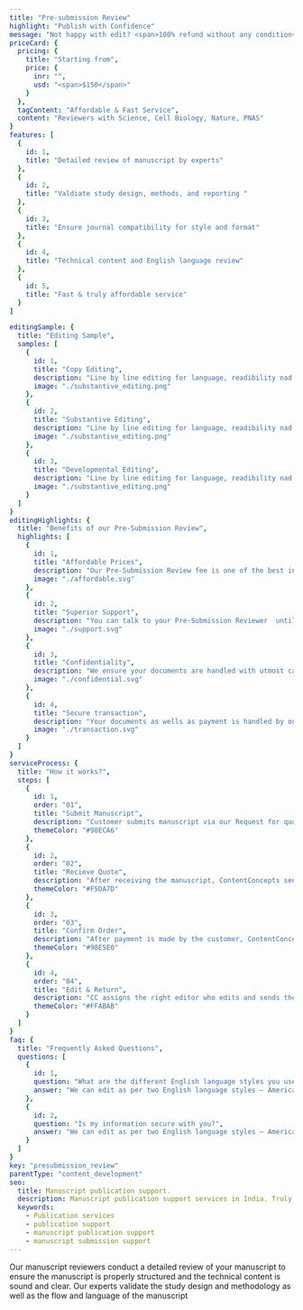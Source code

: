 ```yaml
---
title: "Pre-submission Review"
highlight: "Publish with Confidence"
message: "Not happy with edit? <span>100% refund without any condition</span>"
priceCard: {
  pricing: {
    title: "Starting from",
    price: {
      inr: "",
      usd: "<span>$150</span>"
    }
  },
  tagContent: "Affordable & Fast Service",
  content: "Reviewers with Science, Cell Biology, Nature, PNAS"
}
features: [
  {
    id: 1,
    title: "Detailed review of manuscript by experts"
  },
  {
    id: 2,
    title: "Valdiate study design, methods, and reporting "
  },
  {
    id: 3,
    title: "Ensure journal compatibility for style and format"
  },
  {
    id: 4,
    title: "Technical content and English language review"
  },
  {
    id: 5,
    title: "Fast & truly affordable service"
  }
]

editingSample: {
  title: "Editing Sample",
  samples: [
    {
      id: 1,
      title: "Copy Editing",
      description: "Line by line editing for language, readibility nad technical learning improvement",
      image: "./substantive_editing.png"
    },
    {
      id: 2,
      title: "Substantive Editing",
      description: "Line by line editing for language, readibility nad technical learning improvement",
      image: "./substantive_editing.png"
    },
    {
      id: 3,
      title: "Developmental Editing",
      description: "Line by line editing for language, readibility nad technical learning improvement",
      image: "./substantive_editing.png"
    }
  ]
}
editingHighlights: {
  title: "Benefits of our Pre-Submission Review",
  highlights: [
    {
      id: 1,
      title: "Affordable Prices",
      description: "Our Pre-Submission Review fee is one of the best in the industry for the level of quality work we offer from our trusted reviewers who have experience reviewing manuscripts for Nature, Science, Cell, Cell Biology, The Lancet, PNAS, etc.",
      image: "./affordable.svg"
    },
    {
      id: 2,
      title: "Superior Support",
      description: "You can talk to your Pre-Submission Reviewer  until you are satisfied with our editing service, get your queries answered via email or chat and send your manuscript after review from journal editor for further check.",
      image: "./support.svg"
    },
    {
      id: 3,
      title: "Confidentiality",
      description: "We ensure your documents are handled with utmost care. We can sign NDA if necessary.",
      image: "./confidential.svg"
    },
    {
      id: 4,
      title: "Secure transaction",
      description: "Your documents as wells as payment is handled by our secure website which has passed the best level of security testing in the industry.",
      image: "./transaction.svg"
    }
  ]
}
serviceProcess: {
  title: "How it works?",
  steps: [
    {
      id: 1,
      order: "01",
      title: "Submit Manuscript",
      description: "Customer submits manuscript via our Request for quote page.",
      themeColor: "#98ECA6"
    },
    {
      id: 2,
      order: "02",
      title: "Recieve Quote",
      description: "After receiving the manuscript, ContentConcepts sends price quote.",
      themeColor: "#F5DA7D"
    },
    {
      id: 3,
      order: "03",
      title: "Confirm Order",
      description: "After payment is made by the customer, ContentConcepts sends confirmation of payment.",
      themeColor: "#98E5E0"
    },
    {
      id: 4,
      order: "04",
      title: "Edit & Return",
      description: "CC assigns the right editor who edits and sends the edited document back to the customer.",
      themeColor: "#FFABAB"
    }
  ]
}
faq: {
  title: "Frequently Asked Questions",
  questions: [
    {
      id: 1,
      question: "What are the different English language styles you use while editing?",
      answer: "We can edit as per two English language styles – American English and British English. You can choose your preferred language style in the online submission form."
    },
    {
      id: 2,
      question: "Is my information secure with you?",
      answer: "We can edit as per two English language styles – American English and British English."
    }
  ]
}
key: "presubmission_review"
parentType: "content_development"
seo:
  title: Manuscript publication support.
  description: Manuscript publication support services in India. Truly affordable prices for top quality work offered by PhD editors.
  keywords:
    - Publication services
    - publication support
    - manuscript publication support
    - manuscript submission support
---
```


Our manuscript reviewers conduct a detailed review of your manuscript to ensure the manuscript is properly structured and the technical content is sound and clear. Our experts validate the study design and methodology as well as the flow and language of the manuscript
